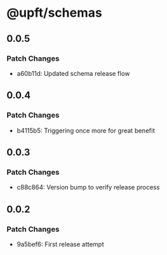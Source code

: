# @upft/schemas

## 0.0.5

### Patch Changes

- a60b11d: Updated schema release flow

## 0.0.4

### Patch Changes

- b4115b5: Triggering once more for great benefit

## 0.0.3

### Patch Changes

- c88c864: Version bump to verify release process

## 0.0.2

### Patch Changes

- 9a5bef6: First release attempt
